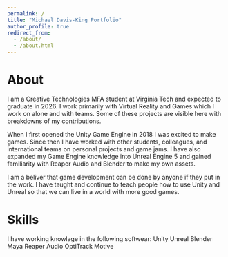 ```yaml
---
permalink: /
title: "Michael Davis-King Portfolio"
author_profile: true
redirect_from: 
  - /about/
  - /about.html
---
```


About
======
I am a Creative Technologies MFA student at Virginia Tech and expected to graduate in 2026. I work primarily with Virtual Reality and Games which I work on alone and with teams. Some of these projects are visible here with breakdowns of my contributions.

When I first opened the Unity Game Engine in 2018 I was excited to make games. Since then I have worked with other students, colleagues, and international teams on personal projects and game jams. I have also expanded my Game Engine knowledge into Unreal Engine 5 and gained familiarity with Reaper Audio and Blender to make my own assets.

I am a beliver that game development can be done by anyone if they put in the work. I have taught and continue to teach people how to use Unity and Unreal so that we can live in a world with more good games.

Skills
======
I have working knowlage in the following softwear:
Unity
Unreal
Blender
Maya
Reaper Audio
OptiTrack Motive
